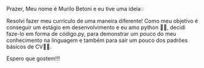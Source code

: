 Prazer, Meu nome é Murilo Betoni e eu tive uma ideia💡

Resolvi fazer meu currículo de uma maneira diferente!
Como meu objetivo é conseguir um estágio em desenvolvimento e eu amo python 🐍😍, 
decidi faze-lo em forma de código.py, para demonstrar um pouco do meu conhecimento na linguagem e também para sair um pouco dos padrões básicos de CV✌🏻.

Espero que gostem!!!
